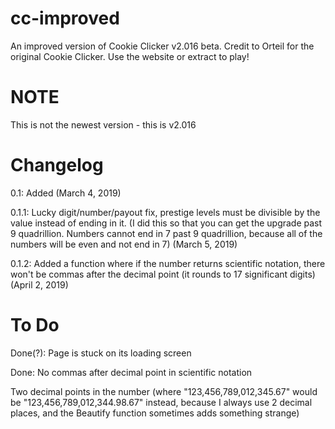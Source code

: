 # cc-improved
An improved version of Cookie Clicker v2.016 beta. Credit to Orteil for the original Cookie Clicker. Use the website or extract to play!
# NOTE
This is not the newest version - this is v2.016
# Changelog
0.1: Added (March 4, 2019)

0.1.1: Lucky digit/number/payout fix, prestige levels must be divisible by the value instead of ending in it. (I did this so that you can get the upgrade past 9 quadrillion. Numbers cannot end in 7 past 9 quadrillion, because all of the numbers will be even and not end in 7) (March 5, 2019)

0.1.2: Added a function where if the number returns scientific notation, there won't be commas after the decimal point (it rounds to 17 significant digits) (April 2, 2019)
# To Do
Done(?): Page is stuck on its loading screen

Done: No commas after decimal point in scientific notation

Two decimal points in the number (where "123,456,789,012,345.67" would be "123,456,789,012,344.98.67" instead, because I always use 2 decimal places, and the Beautify function sometimes adds something strange)
